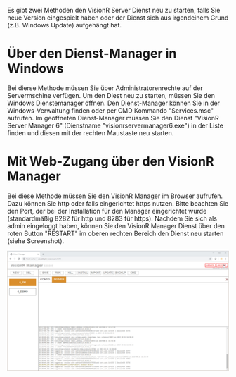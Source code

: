 <!-- TITLE: VisionR Manager neu starten -->
<!-- SUBTITLE: Neu starten des VisionR Server Dienstes über den Manager -->

Es gibt zwei Methoden den VisionR Server Dienst neu zu starten, falls Sie neue Version eingespielt haben oder der Dienst sich aus irgendeinem Grund (z.B. Windows Update) aufgehängt hat.
# Über den Dienst-Manager in Windows
Bei dierse Methode müssen Sie über Administratorenrechte auf der Servermschine verfügen. Um den Diest neu zu starten, müssen Sie den Windows Dienstemanager öffnen. Den Dienst-Manager können Sie in der Windows-Verwaltung finden oder per CMD Kommando "Services.msc" aufrufen. Im geöffneten Dienst-Manager müssen Sie den Dienst "VisionR Server Manager 6" (Dienstname "visionrservermanager6.exe") in der Liste finden und diesen mit der rechten Maustaste neu starten.
# Mit Web-Zugang über den VisionR Manager
Bei diese Methode müssen Sie den VisionR Manager im Browser aufrufen. Dazu können Sie http oder falls eingerichtet https nutzen. Bitte beachten Sie den Port, der bei der Installation für den Manager eingerichtet wurde (standardmäßig 8282 für http und 8283 für https).
Nachdem Sie sich als admin eingeloggt haben, können Sie den VisionR Manager Dienst über den roten Button "RESTART" im oberen rechten Bereich den Dienst neu starten (siehe Screenshot).

![Manager Restart](/uploads/manager/manager-restart.jpg "Manager Restart")